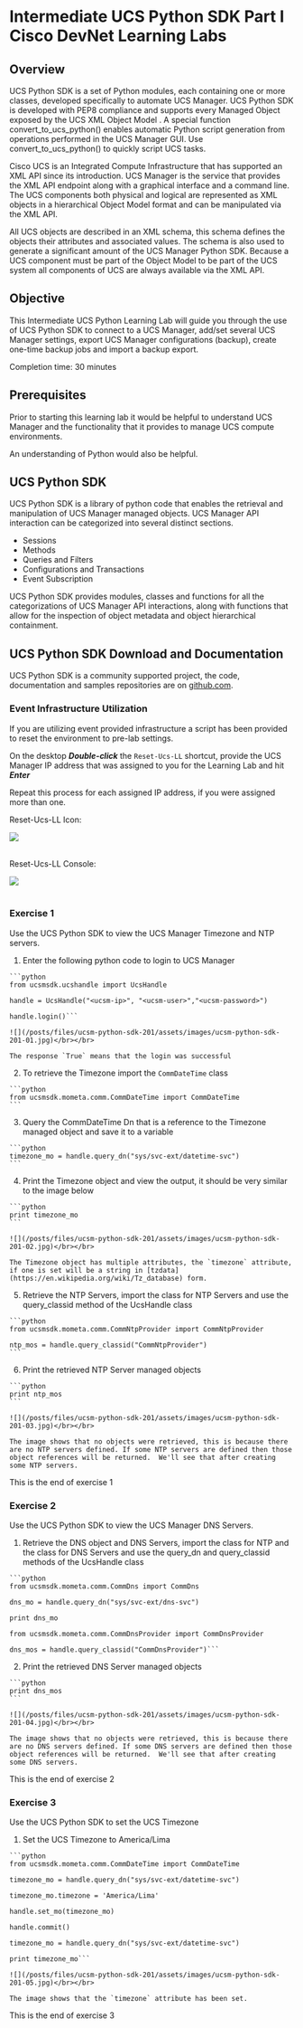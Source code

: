 # Intermediate UCS Python SDK Part I Cisco DevNet Learning Labs

## Overview
UCS Python SDK is a set of Python modules, each containing one or more classes, developed specifically to automate UCS Manager. UCS Python SDK is developed with PEP8 compliance and supports every Managed Object exposed by the UCS XML Object Model . A special function convert_to_ucs_python() enables automatic Python script generation from operations performed in the UCS Manager GUI. Use convert_to_ucs_python() to quickly script UCS tasks.

Cisco UCS is an Integrated Compute Infrastructure that has supported an XML API since its introduction. UCS Manager is the service that provides the XML API endpoint along with a graphical interface and a command line.  The UCS components both physical and logical are represented as XML objects in a hierarchical Object Model format and can be manipulated via the XML API.

All UCS objects are described in an XML schema, this schema defines the objects their attributes and associated values. The schema is also used to generate a significant amount of the UCS Manager Python SDK. Because a UCS component must be part of the Object Model to be part of the UCS system all components of UCS are always available via the XML API.

## Objective
This Intermediate UCS Python Learning Lab will guide you through the use of UCS Python SDK to connect to a UCS Manager, add/set several UCS Manager settings, export UCS Manager configurations (backup), create one-time backup jobs and import a backup export.

Completion time: 30 minutes

## Prerequisites
Prior to starting this learning lab it would be helpful to understand UCS Manager and the functionality that it provides to manage UCS compute environments.

An understanding of Python would also be helpful.

## UCS Python SDK
UCS Python SDK is a library of python code that enables the retrieval and manipulation of UCS Manager managed objects. UCS Manager API interaction can be categorized into several distinct sections.
* Sessions
* Methods
* Queries and Filters
* Configurations and Transactions
* Event Subscription

UCS Python SDK provides modules, classes and functions for all the categorizations of UCS Manager API interactions, along with functions that allow for the inspection of object metadata and object hierarchical containment.

## UCS Python SDK Download and Documentation
UCS Python SDK is a community supported project, the code, documentation and samples repositories are on [github.com](https://github.com/CiscoUcs/ucsmsdk).


### Event Infrastructure Utilization

  If you are utilizing event provided infrastructure a script has been provided to reset the environment to pre-lab settings.

  On the desktop <strong>*Double-click*</strong> the `Reset-Ucs-LL` shortcut, provide the UCS Manager IP address that was assigned to you for the Learning Lab and hit <strong>*Enter*</strong>

  Repeat this process for each assigned IP address, if you were assigned more than one.

  Reset-Ucs-LL Icon:

  ![](/posts/files/ucsm-python-sdk-201/assets/images/ucsm-ll-reset-01.jpg)<br/><br/>

  Reset-Ucs-LL Console:

  ![](/posts/files/ucsm-python-sdk-201/assets/images/ucsm-ll-reset-02.jpg)<br/><br/>


### Exercise 1
Use the UCS Python SDK to view the UCS Manager Timezone and NTP servers.

  1. Enter the following python code to login to UCS Manager

    ```python
    from ucsmsdk.ucshandle import UcsHandle

    handle = UcsHandle("<ucsm-ip>", "<ucsm-user>","<ucsm-password>")

    handle.login()```

    ![](/posts/files/ucsm-python-sdk-201/assets/images/ucsm-python-sdk-201-01.jpg)</br></br>

    The response `True` means that the login was successful

  2. To retrieve the Timezone import the `CommDateTime` class

    ```python
    from ucsmsdk.mometa.comm.CommDateTime import CommDateTime
    ```

  3. Query the CommDateTime Dn that is a reference to the Timezone managed object and save it to a variable

    ```python
    timezone_mo = handle.query_dn("sys/svc-ext/datetime-svc")
    ```

  4. Print the Timezone object and view the output, it should be very similar to the image below

    ```python
    print timezone_mo
    ```

    ![](/posts/files/ucsm-python-sdk-201/assets/images/ucsm-python-sdk-201-02.jpg)</br></br>

    The Timezone object has multiple attributes, the `timezone` attribute, if one is set will be a string in [tzdata](https://en.wikipedia.org/wiki/Tz_database) form.

  5. Retrieve the NTP Servers, import the class for NTP Servers and use the query_classid method of the UcsHandle class

    ```python
    from ucsmsdk.mometa.comm.CommNtpProvider import CommNtpProvider

    ntp_mos = handle.query_classid("CommNtpProvider")
    ```

  6. Print the retrieved NTP Server managed objects

    ```python
    print ntp_mos
    ```

    ![](/posts/files/ucsm-python-sdk-201/assets/images/ucsm-python-sdk-201-03.jpg)</br></br>

    The image shows that no objects were retrieved, this is because there are no NTP servers defined. If some NTP servers are defined then those object references will be returned.  We'll see that after creating some NTP servers.

This is the end of exercise 1

### Exercise 2
Use the UCS Python SDK to view the UCS Manager DNS Servers.

  1. Retrieve the DNS object and DNS Servers, import the class for NTP and the class for DNS Servers and use the query_dn and query_classid methods of the UcsHandle class

    ```python
    from ucsmsdk.mometa.comm.CommDns import CommDns

    dns_mo = handle.query_dn("sys/svc-ext/dns-svc")

    print dns_mo

    from ucsmsdk.mometa.comm.CommDnsProvider import CommDnsProvider

    dns_mos = handle.query_classid("CommDnsProvider")```

  2. Print the retrieved DNS Server managed objects

    ```python
    print dns_mos
    ```

    ![](/posts/files/ucsm-python-sdk-201/assets/images/ucsm-python-sdk-201-04.jpg)</br></br>

    The image shows that no objects were retrieved, this is because there are no DNS servers defined. If some DNS servers are defined then those object references will be returned.  We'll see that after creating some DNS servers.

This is the end of exercise 2

### Exercise 3
Use the UCS Python SDK to set the UCS Timezone

  1. Set the UCS Timezone to America/Lima

    ```python
    from ucsmsdk.mometa.comm.CommDateTime import CommDateTime

    timezone_mo = handle.query_dn("sys/svc-ext/datetime-svc")

    timezone_mo.timezone = 'America/Lima'

    handle.set_mo(timezone_mo)

    handle.commit()

    timezone_mo = handle.query_dn("sys/svc-ext/datetime-svc")

    print timezone_mo```

    ![](/posts/files/ucsm-python-sdk-201/assets/images/ucsm-python-sdk-201-05.jpg)</br></br>

    The image shows that the `timezone` attribute has been set.

This is the end of exercise 3
